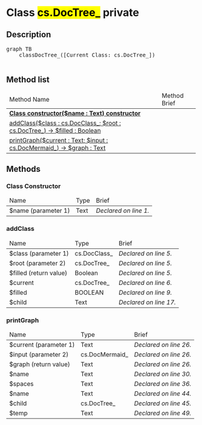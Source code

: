 <!DOCTYPE html>
<!---->
<html>
<header>
  <script src='https://cdn.jsdelivr.net/npm/mermaid/dist/mermaid.min.js'></script>
  <script src='https://cdn.jsdelivr.net/npm/marked/marked.min.js'></script>
  <link 
    href='https://cdn.jsdelivr.net/npm/bootstrap@5.0.0-beta2/dist/css/bootstrap.min.css'
    rel='stylesheet'
    integrity='sha384-BmbxuPwQa2lc/FVzBcNJ7UAyJxM6wuqIj61tLrc4wSX0szH/Ev+nYRRuWlolflfl'
    crossorigin='anonymous'
  >
  <script 
    src='https://cdn.jsdelivr.net/npm/bootstrap@5.0.0-beta2/dist/js/bootstrap.bundle.min.js'
    integrity='sha384-b5kHyXgcpbZJO/tY9Ul7kGkf1S0CWuKcCD38l8YkeH8z8QjE0GmW1gYU5S9FOnJ0'
    crossorigin='anonymous'
  ></script>
  <title>Class DocTree_</title>
  <meta charset='ASCII' />
  <meta name='generator' value='4D Documentation' />
</header>
<body>
<div id='content' class='container'>

<h1>Class <mark>cs.DocTree_</mark> <span class='badge bg-danger' data-bs-toggle='tooltip' title='To be use internally in a namespace' >private</span>
</h1>

<h2>Description</h2>

<pre class='mermaid'>
graph TB
    classDocTree_([Current Class: cs.DocTree_])

</pre>



<h2>Method list</h2>

<table class='table table-hover'>
  <thead>
  <tr>  <td>Method Name</th>
  <td>Method Brief</th>
  </tr></thead>
  <tbody>
  <tr>
    <td class='table-success'><a href='#class-constructor'><strong>Class constructor($name : Text)<strong> <span class='badge bg-primary' data-bs-toggle='tooltip' title='Class Constructor' >constructor</span></a></td>
    <td class='table-success'></td>
  </tr>
  <tr>
    <td class='table-success'><a href='#addClass'>addClass($class : cs.DocClass_; $root : cs.DocTree_) -> $filled : Boolean</a></td>
    <td class='table-success'></td>
  </tr>
  <tr>
    <td class='table-success'><a href='#printGraph'>printGraph($current : Text; $input : cs.DocMermaid_) -> $graph : Text</a></td>
    <td class='table-success'></td>
  </tr>
</tbody>
</table>

<h2>Methods</h2>

<h3 id='class-constructor'><strong>Class Constructor</strong></h3>

<table class='table '>
  <thead>
  <tr>  <td>Name</th>
  <td>Type</th>
  <td>Brief</th>
  </tr></thead>
  <tbody>
  <tr>
    <td class='table-primary'>$name (parameter 1)</td>
    <td class='table-primary'>Text</td>
    <td class='table-primary'><em>Declared on line 1.</n></td>
  </tr>
</tbody>
</table>












<h3 id='addClass'>addClass</h3>

<table class='table '>
  <thead>
  <tr>  <td>Name</th>
  <td>Type</th>
  <td>Brief</th>
  </tr></thead>
  <tbody>
  <tr>
    <td class='table-primary'>$class (parameter 1)</td>
    <td class='table-primary'>cs.DocClass_</td>
    <td class='table-primary'><em>Declared on line 5.</n></td>
  </tr>
  <tr>
    <td class='table-primary'>$root (parameter 2)</td>
    <td class='table-primary'>cs.DocTree_</td>
    <td class='table-primary'><em>Declared on line 5.</n></td>
  </tr>
  <tr>
    <td class='table-secondary'>$filled (return value)</td>
    <td class='table-secondary'>Boolean</td>
    <td class='table-secondary'><em>Declared on line 5.</n></td>
  </tr>
  <tr>
    <td class='table-info'>$current</td>
    <td class='table-info'>cs.DocTree_</td>
    <td class='table-info'><em>Declared on line 6.</n></td>
  </tr>
  <tr>
    <td class='table-info'>$filled</td>
    <td class='table-info'>BOOLEAN</td>
    <td class='table-info'><em>Declared on line 9.</n></td>
  </tr>
  <tr>
    <td class='table-info'>$child</td>
    <td class='table-info'>Text</td>
    <td class='table-info'><em>Declared on line 17.</n></td>
  </tr>
</tbody>
</table>






















































<h3 id='printGraph'>printGraph</h3>

<table class='table '>
  <thead>
  <tr>  <td>Name</th>
  <td>Type</th>
  <td>Brief</th>
  </tr></thead>
  <tbody>
  <tr>
    <td class='table-primary'>$current (parameter 1)</td>
    <td class='table-primary'>Text</td>
    <td class='table-primary'><em>Declared on line 26.</n></td>
  </tr>
  <tr>
    <td class='table-primary'>$input (parameter 2)</td>
    <td class='table-primary'>cs.DocMermaid_</td>
    <td class='table-primary'><em>Declared on line 26.</n></td>
  </tr>
  <tr>
    <td class='table-secondary'>$graph (return value)</td>
    <td class='table-secondary'>Text</td>
    <td class='table-secondary'><em>Declared on line 26.</n></td>
  </tr>
  <tr>
    <td class='table-info'>$name</td>
    <td class='table-info'>Text</td>
    <td class='table-info'><em>Declared on line 30.</n></td>
  </tr>
  <tr>
    <td class='table-info'>$spaces</td>
    <td class='table-info'>Text</td>
    <td class='table-info'><em>Declared on line 36.</n></td>
  </tr>
  <tr>
    <td class='table-info'>$name</td>
    <td class='table-info'>Text</td>
    <td class='table-info'><em>Declared on line 44.</n></td>
  </tr>
  <tr>
    <td class='table-info'>$child</td>
    <td class='table-info'>cs.DocTree_</td>
    <td class='table-info'><em>Declared on line 45.</n></td>
  </tr>
  <tr>
    <td class='table-info'>$temp</td>
    <td class='table-info'>Text</td>
    <td class='table-info'><em>Declared on line 49.</n></td>
  </tr>
</tbody>
</table>








































































</div>
  <script>
    document.getElementById('content').innerHTML =
    marked(document.getElementById('content').innerHTML);
    mermaid.initialize({startOnLoad:true});  </script>
</body>

